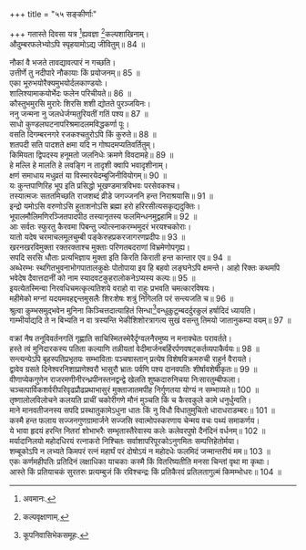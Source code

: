 +++
title = "५५ सङ्कीर्णाः"

+++
गतास्ते दिवसा यत्र [^2]ह्यवज्ञा [^3]कल्पशाखिनाम्।  
औदुम्बरफलेभ्योऽपि स्पृहयामोऽद्य जीवितुम्॥ 84 ॥  
  
[^2]: अवमानः.

[^3]: कल्पवृक्षाणाम्.

नौकां वै भजते तावद्यावत्पारं न गच्छति।  
उत्तीर्णे तु नदीपारे नौकायाः किं प्रयोजनम्॥ 85 ॥  
एका भूरुभयोरैक्यमुभयोर्दलकाण्डयोः।  
शालिश्यामाकयोर्भेदः फलेन परिचीयते॥ 86 ॥  
कौस्तुभमुरसि मुरारेः शिरसि शशी द्योतते पुरञ्जयिनः।  
ननु जन्मना नु जलधेर्जग्मतुरियतीं गतिं पश्य॥ 87 ॥  
साधो कुण्डलघटनापरिश्रमादलमविद्धकर्णा पूः।  
वसति दिगम्बरनगरे रजकश्चतुरोऽपि किं कुरुते॥ 88 ॥  
शतपदी सति पादशते क्षमा यदि न गोष्पदमप्यतिवर्तितुम्।  
किमियता द्विपदस्य हनूमतो जलनिधेः क्रमणे विवदामहे॥ 89 ॥  
हे मल्लि हे मालति हे लवङ्गि न तादृशी क्वापि भवादृशीनाम्।  
क्षणं समाधाय मधुव्रतं या विस्मारयेदम्बुजिनीवियोगम्॥ 90 ॥  
यः कुन्तपाणिरिह भूप इति प्रसिद्धो भूखण्डमात्रविभवः परसेवकश्च।  
तस्यात्मजः सततमिच्छति राजशब्दं व्रीडे जगज्जननि हन्त निराश्रयासि॥ 91 ॥  
इन्द्रो यमोऽसि वरुणोऽसि हुताशनोऽसि ब्रह्मा हरो हरिरसीत्यसकृद्यदुक्तिः।  
भूपालमौलिमणिरञ्जितपादपीठ तस्यानृतस्य फलमिन्धनमुद्वहामि॥ 92 ॥  
आः सर्वतः स्फुरतु कैरवमा पिबन्तु ज्योत्स्नाकरम्भमुदरं भरयश्चकोराः।  
यातो यदेष चरमाचलमूलचुम्बी पङ्केरुहप्रकरजागरणप्रदीपः॥ 93 ॥  
खरनखरविमुक्ता रक्तरक्ताश्च मुक्ताः परिणतबदराणां विभ्रमेणोपगृह्य।  
सपदि सरसि धौताः प्रत्यभिज्ञाय मुक्ता इति किरति किराती हन्त कान्तार एव॥ 94 ॥  
अब्धेरम्भः स्थगितभुवनाभोगपातालकुक्षेः पोतोपाया इव हि बहवो लङ्घनेऽपि क्षमन्ते। आहो रिक्तः कथमपि भवेदेष दैवात्तदानीं को नाम स्यादवटकुहरालोकनेऽप्यस्य कल्पः॥ 95 ॥  
इयत्येतस्मिन्वा निरवधिचमत्कृत्यतिशये वराहो वा राहुः प्रभवति चमत्कारविषयः।  
महीमेको मग्नां यदयमवहद्दन्तमुसलैः शिरःशेषः शत्रुं निगिलति परं सन्त्यजति च॥ 96 ॥  
श्रुत्वा कुम्भसमुद्भवेन मुनिना किञ्चित्तदात्याहितं सिन्धा[^1]वन्धुकुटुम्बदर्दुरकुलं हर्षादिदं ध्यायति।  
गाम्भीर्याद्यदि ते न बिभ्यति न वा त्रस्यन्ति भेकीशिशोरत्रागत्य सुखं वसन्तु तिमयो जातानुकम्पा वयम्॥ 97 ॥  
  
[^1]: कूपनिवासिभेकसमूहः.

वक्रां नैष तनूविवर्तनगतिं गृह्णाति साचिस्मितस्मेरैर्दृग्वलनैरमुष्य न मनाक्चेतः परावर्तते।  
हस्ते त्वं मुनिदारकस्य पतिता कल्याणि तन्नीयतां वेदीमार्जनबर्हिरर्पणवषट्कर्तव्यपाकैर्वयः॥ 98 ॥  
सन्त्यन्येऽपि बृहस्पतिप्रभृतयः सम्भाविताः पञ्चषास्तान् प्रत्येष विशेषविक्रमरुची राहुर्न वैरायते।  
द्वावेव ग्रसते दिनेश्वरनिशाप्राणेश्वरौ भासुरौ भ्रातः पर्वणि पश्य दानवपतिः शीर्षावशेषीकृतः॥ 99 ॥  
वीणाप्येकगुणेन राजरमणीनीरन्ध्रपीनस्तनद्वन्द्वे खेलति शुष्कदारुनिचया निःसारतुम्बीफला।  
चञ्चत्पार्विकशर्वरीपरिवृढप्रौढप्रथाभासुरं मुक्ताजातमपीह निर्गुणतया योग्यं न सम्भाव्यते॥ 100 ॥  
तृष्णालोलविलोचने कलयति प्राचीं चकोरीगणे मौनं मुञ्चति किं च कैरवकुले कामे धनुर्धुन्वति।  
माने मानवतीजनस्य सपदि प्रस्थातुकामेऽधुना धातः किं नु विधौ विधातुमुचितो धाराधराडम्बरः॥ 101 ॥  
कस्मै हन्त फलाय सज्जनगुणग्रामार्जने सज्जसि स्वात्मोपस्करणाय चेन्मय वचः पथ्यं समाकर्णय।  
ये भावा हृदयं हरन्ति नितरां शोभाभरैः सम्भृतास्तैरेवास्य कलेः कलेवरपुषो दैनंदिनं वर्धनम्॥ 102 ॥  
मर्यादानिलयो महोदधिरयं रत्नाकरो निश्चितः सर्वाशापरिपूरकोऽनुगमितः सम्पत्तिहेतोर्मया।  
शम्बूकोऽपि न लभ्यते किमपरं रत्नं महार्घं परं दोषोऽयं न महोदधेः फलमिदं जन्मान्तरीयं मम॥ 103 ॥  
एकः कर्णमहीपतिः प्रतिदिनं लक्षाधिका याचकाः कस्मै किं वितरिष्यतीति मनसा चिन्तां वृथा मा कृथाः।  
आस्ते किं प्रतियाचकं सुरतरुः प्रत्यम्बुजं किं रविश्चन्द्रः किं प्रतिकैरवं प्रतिलतागुल्मं किमम्भोधरः॥ 104 ॥  